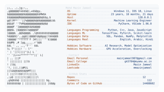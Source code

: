 <picture>
  <source srcset="https://raw.githubusercontent.com/mmazinjameel/mmazinjameel/main/dark_mode.svg?v=1758881441" media="(prefers-color-scheme: dark)">
  <img src="https://raw.githubusercontent.com/mmazinjameel/mmazinjameel/main/light_mode.svg?v=1758881441">
</picture>
